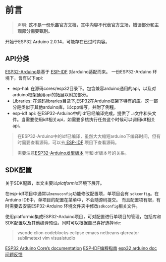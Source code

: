 # 前言

<!--Writerside adds this topic when you create a new documentation project.
You can use it as a sandbox to play with Writerside features, and remove it from the TOC when you don't need it anymore.
If you want to re-add it for your experiments, click + to create a new topic, choose Topic from Template, and select the 
"Starter" template.-->
> 声明:
**这不是一份乐鑫官方文档，其中内容不代表官方立场，错误部分和主观部分需要甄别。**

开始于ESP32 Arduino 2.0.14，可能存在已过时内容。

## API分类

<a href="https://github.com/espressif/arduino-esp32">ESP32-Arduino</a>是基于
<a href="https://docs.espressif.com/projects/esp-idf/zh_CN/latest/esp32/get-started/">ESP-IDF</a>
对arduino适配而来。
一份ESP32-Arduino 环境下，含有以下api:
* esp-hal: 在源码cores/esp32目录下。包含兼容arduino通用的api，以及对arduino框架通用api的拓展以附加部分。
* Libraries: 在源码libraries目录下,ESP32在Arduino框架下特有的库。这一部分是类似于其他arduino库，以cpp编写，并附了例程。
* esp-idf api: 在ESP32-Arduino中的idf已经编译完成，提供了`.a`文件和头文件。当需要使用idf相关api，如需要多核执行任务这个时候可以调用idf相关api。


>在ESP32-Arduino中的idf已编译，虽然大大缩短arduino下编译时间，但有时需要查看源码，可以去<a href="https://github.com/espressif/esp-idf">
ESP-IDF</a>
> 项目下查看源码。
>
>需要注意<a href="https://github.com/espressif/arduino-esp32/releases">ESP32-Arduino发型版本</a>
> 号和idf版本号的关系。

## SDK配置

关于SDK配置，本文主要以*platformio*环境下展开。

在esp-idf项目中通常以`menuconfig`功能修改配置项，单项目会有 `sdkconfig`。在Arduino IDE中，单项目的配置在菜单中，不会随源码提交。
而且配置项有限，有时需要去安装ESP32-Arduino 环境文件夹中修改`sdkconfig`相关文件。

使用platformio集成ESP32-Arduino项目，可对配置进行单项目的管理，包括库和SDK配置以及其他编译预设。同时可以根据自己喜好选择ide:
> vscode clion codeblocks eclipse emacs netbeans qtcreator sublimetext vim visualstudio

<seealso>
    <category ref="eaa">
        <a href="https://docs.espressif.com/projects/arduino-esp32/en/latest/">ESP32 Arduino Core’s documentation</a>
        <a href="https://docs.espressif.com/projects/esp-idf/zh_CN/latest/esp32/get-started/">ESP-IDF编程指南</a>
    </category>
    <category ref="source">
        <a href="https://gitee.com/yunyizhi/esp32-arduino-doc">esp32 arduino doc</a>
        <a href="https://gitee.com/yunyizhi/esp32-arduino-doc/issues">问题反馈</a>
    </category>
</seealso>
